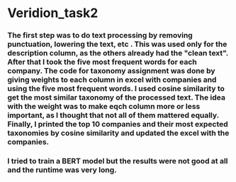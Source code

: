 # Veridion_task2

### The first step was to do text processing by removing punctuation, lowering the text, etc . This was used only for the description column, as the others already had the "clean text". After that I took the five most frequent words for each company. The code for taxonomy assignment was done by giving weights to each column in excel with companies and using the five most frequent words. I used cosine similarity to get the most similar taxonomy of the processed text. The idea with the weight was to make eqch column more or less important, as I thought that not all of them mattered equally. Finally, I printed the top 10 companies and their most expected taxonomies by cosine similarity and updated the excel with the companies.
### I tried to train a BERT model but the results were not good at all and the runtime was very long.
